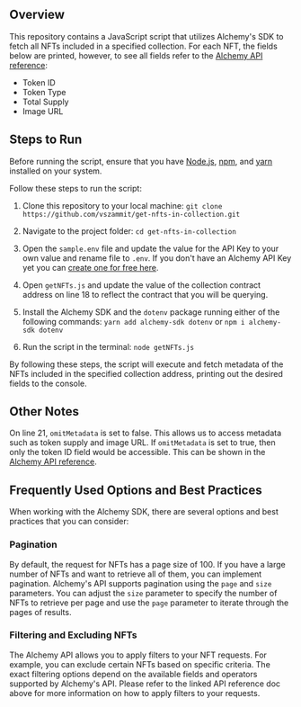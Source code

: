 ## Overview
This repository contains a JavaScript script that utilizes Alchemy's SDK to fetch all NFTs included in a specified collection. For each NFT, the fields below are printed, however, to see all fields refer to the [Alchemy API reference](https://docs.alchemy.com/reference/getnftsforcollection):

- Token ID
- Token Type
- Total Supply
- Image URL


## Steps to Run

Before running the script, ensure that you have [Node.js](https://docs.npmjs.com/downloading-and-installing-node-js-and-npm), [npm](https://docs.npmjs.com/downloading-and-installing-node-js-and-npm), and [yarn](https://classic.yarnpkg.com/lang/en/docs/install/#mac-stable) installed on your system. 

Follow these steps to run the script:

1. Clone this repository to your local machine:
`git clone https://github.com/vszammit/get-nfts-in-collection.git`


2. Navigate to the project folder: `cd get-nfts-in-collection`


3. Open the `sample.env` file and update the value for the API Key to your own value and rename file to `.env`. If you don't have an Alchemy API Key yet you can [create one for free here](https://alchemy.com/?a=starter-code).

4. Open `getNFTs.js` and update the value of the collection contract address on line 18 to reflect the contract that you will be querying. 


5. Install the Alchemy SDK and the `dotenv` package running either of the following commands: `yarn add alchemy-sdk dotenv` or `npm i alchemy-sdk dotenv`


6. Run the script in the terminal: `node getNFTs.js`


By following these steps, the script will execute and fetch metadata of the NFTs included in the specified collection address, printing out the desired fields to the console.

## Other Notes 
On line 21, `omitMetadata` is set to false. This allows us to access metadata such as token supply and image URL. If `omitMetadata` is set to true, then only the token ID field would be accessible. This can be shown in the [Alchemy API reference](https://docs.alchemy.com/reference/getnftsforcollection).

## Frequently Used Options and Best Practices
When working with the Alchemy SDK, there are several options and best practices that you can consider:

### Pagination
By default, the request for NFTs has a page size of 100. If you have a large number of NFTs and want to retrieve all of them, you can implement pagination. Alchemy's API supports pagination using the `page` and `size` parameters. You can adjust the `size` parameter to specify the number of NFTs to retrieve per page and use the `page` parameter to iterate through the pages of results.

### Filtering and Excluding NFTs
The Alchemy API allows you to apply filters to your NFT requests. For example, you can exclude certain NFTs based on specific criteria. The exact filtering options depend on the available fields and operators supported by Alchemy's API. Please refer to the linked API reference doc above for more information on how to apply filters to your requests.
